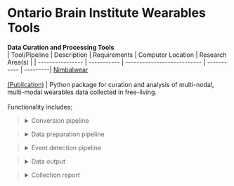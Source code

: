 # Ontario Brain Institute Wearables Tools

**Data Curation and Processing Tools**
&nbsp;  
| Tool/Pipeline | Description | Requirements | Computer Location | Research Area(s) |
| ---------------- | ----------- | --------------------------- | ----------- | ---------|
[Nimbalwear](https://github.com/nimbal/nimbalwear) </br><br>[(Publication)](https://bmcdigitalhealth.biomedcentral.com/articles/10.1186/s44247-024-00062-3) | Python package for curation and analysis of multi-nodal, multi-modal wearables data collected in free-living.<br><br>Functionality includes: <br><blockquote><details><summary>Conversion pipeline</summary>Pipeline used to convert compressed binary wearables data files to standardized European Data Format (EDF). </details></blockquote><blockquote><details><summary>Data preparation pipeline</summary>Pipeline that autocalibrates accelerometers, sychronizes devices, and detects device non-wear periods.</details></blockquote><blockquote><details><summary>Event detection pipeline</summary>Pipeline that detects gait, posture, sleep, and physical activity (bouts, start/stop timestamps, domain-specific analysis)</details></blockquote><blockquote><details><summary>Data output</summary>Pipeline that ouputs both raw and processed timeseries data and a variety of tabular data including event detection and daily summary metrics for each analysis domain.</details></blockquote><blockquote><details><summary>Collection report</summary>Generates an HTML report used to visualize detected events (device synchronization, gait, sleep, and physical activity) and participant-logged events (e.g., notable activities, medication timing) across the collection period. | Python 3.9<br>or higher | At the lab |Neurodegeneration, aging<br><br>Gait, sleep, physical activity
| [RStudio](https://www.rstudio.com/) | Software used to write R scripts to wrangle wearables data. | N/A | At the lab | Depression |
| [GGIR](https://cran.r-project.org/web/packages/GGIR/vignettes/GGIR.html) | R software packaged used to write R scripts for accelerometer data processing for physical activity and sleep research. | N/A | At the lab | Depression |
